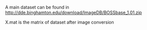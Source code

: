 A main dataset can be found in http://dde.binghamton.edu/download/ImageDB/BOSSbase_1.01.zip

X.mat is the matrix of dataset after image conversion 
